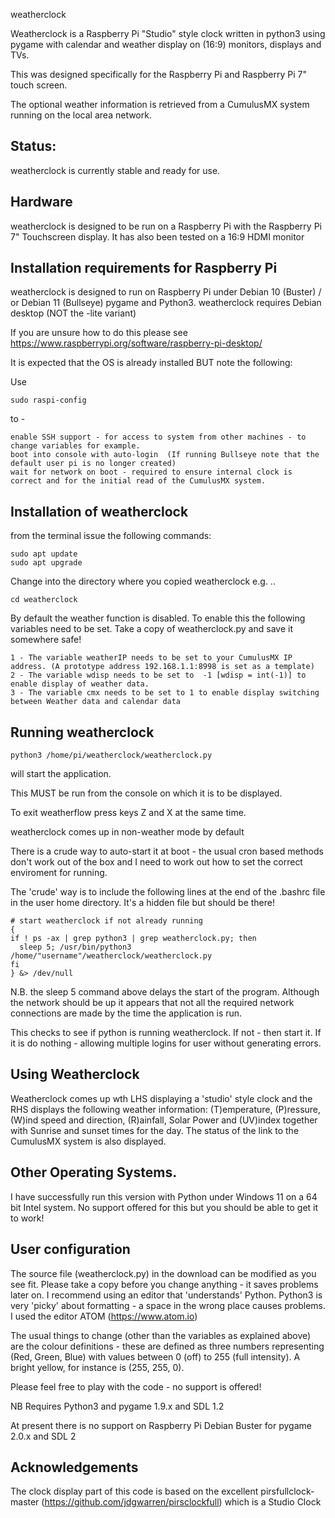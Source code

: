 weatherclock

Weatherclock is a Raspberry Pi "Studio" style clock written in python3 using pygame with calendar and weather display on (16:9) monitors, displays and TVs.

This was designed specifically for the Raspberry Pi and Raspberry Pi 7" touch screen.

The optional weather information is retrieved from a CumulusMX system running on the local area network.

Status:
-------

weatherclock is currently stable and ready for use.

Hardware
--------
weatherclock is designed to be run on a Raspberry Pi with the Raspberry Pi 7" Touchscreen display.  It has also been tested on a 16:9 HDMI monitor


Installation requirements for Raspberry Pi
------------------------------------------

weatherclock is designed to run on Raspberry Pi under Debian 10 (Buster) / or Debian 11 (Bullseye) pygame and Python3. weatherclock requires Debian desktop (NOT the -lite variant)

If you are unsure how to do this please see https://www.raspberrypi.org/software/raspberry-pi-desktop/  

It is expected that the OS is already installed BUT note the following:

Use
```
sudo raspi-config
```
to -
```
enable SSH support - for access to system from other machines - to change variables for example.
boot into console with auto-login  (If running Bullseye note that the default user pi is no longer created)
wait for network on boot - required to ensure internal clock is correct and for the initial read of the CumulusMX system.
```
Installation of weatherclock
----------------------------

from the terminal issue the following commands:
```
sudo apt update
sudo apt upgrade
```

Change into the directory where you copied weatherclock e.g. ..
```
cd weatherclock
```
By default the weather function is disabled. To enable this the following variables need to be set.
Take a copy of weatherclock.py and save it somewhere safe!
```
1 - The variable weatherIP needs to be set to your CumulusMX IP address. (A prototype address 192.168.1.1:8998 is set as a template)
2 - The variable wdisp needs to be set to  -1 [wdisp = int(-1)] to enable display of weather data.
3 - The variable cmx needs to be set to 1 to enable display switching between Weather data and calendar data
```
Running weatherclock
--------------------
```
python3 /home/pi/weatherclock/weatherclock.py  
```
will start the application.

This MUST be run from the console on which it is to be displayed.

To exit weatherflow press keys Z and X at the same time.

weatherclock comes up in non-weather mode by default

There is a crude way to auto-start it at boot - the usual cron based methods don't work out of the box and I need to work out how to set the correct enviroment for running.

The 'crude' way is to include the following lines at the end of the .bashrc file in the user home directory.  It's a hidden file but should be there!
```
# start weatherclock if not already running
{
if ! ps -ax | grep python3 | grep weatherclock.py; then
  sleep 5; /usr/bin/python3 /home/"username"/weatherclock/weatherclock.py
fi
} &> /dev/null
```

N.B. the sleep 5 command above delays the start of the program.  Although the network should be up it appears that not all the required network connections are made
by the time the application is run.

This checks to see if python is running weatherclock.  If not - then start it. If it is do nothing - allowing multiple logins for user without generating errors.  

Using Weatherclock
------------------

Weatherclock comes up wth LHS displaying a 'studio' style clock and the RHS displays the following weather information: (T)emperature, (P)ressure, (W)ind speed and direction,
(R)ainfall, Solar Power and (UV)index together with Sunrise and sunset times for the day.  The status of the link to the CumulusMX system is also displayed.

Other Operating Systems.
------------------

I have successfully run this version with Python under Windows 11 on a 64 bit Intel system.  No support offered for this but you should be able to get it to work!

User configuration
------------------

The source file (weatherclock.py) in the download can be modified as you see fit.  Please take a copy before you change anything - it saves problems later on. I recommend using an editor that 'understands' Python.  Python3 is very 'picky' about formatting - a space in the wrong place causes problems. I used the editor ATOM (https://www.atom.io)

The usual things to change (other than the variables as explained above) are the colour definitions - these are defined as three numbers representing (Red, Green, Blue) with values between 0 (off) to 255 (full intensity). A bright yellow, for instance is (255, 255, 0).

Please feel free to play with the code - no support is offered!

NB  Requires Python3 and pygame 1.9.x and SDL 1.2

At present there is no support on Raspberry Pi Debian Buster for pygame 2.0.x and SDL 2

Acknowledgements
----------------

The clock display part of this code is based on the excellent pirsfullclock-master (https://github.com/jdgwarren/pirsclockfull) which is a Studio Clock
